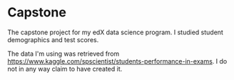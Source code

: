 # Capstone
The capstone project for my edX data science program. I studied student demographics and test scores.

The data I'm using was retrieved from https://www.kaggle.com/spscientist/students-performance-in-exams. I do not in any way claim to have created it.


